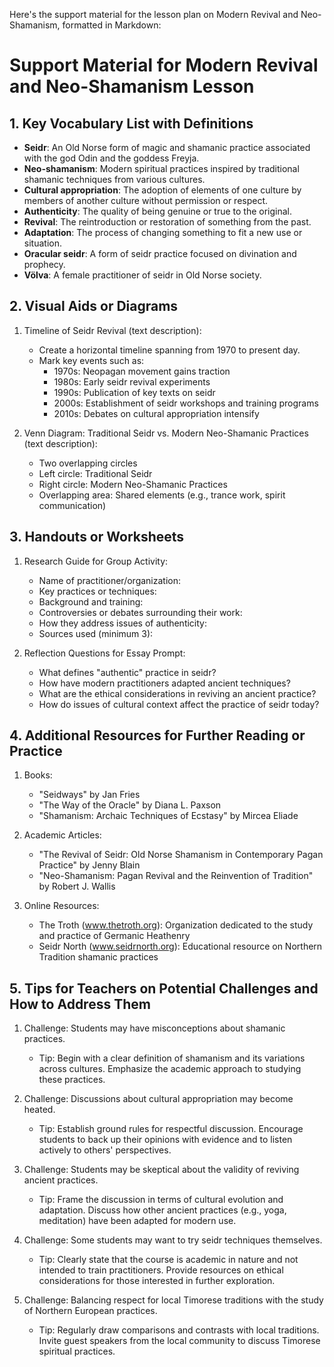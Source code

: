 Here's the support material for the lesson plan on Modern Revival and Neo-Shamanism, formatted in Markdown:

# Support Material for Modern Revival and Neo-Shamanism Lesson

## 1. Key Vocabulary List with Definitions

- **Seidr**: An Old Norse form of magic and shamanic practice associated with the god Odin and the goddess Freyja.
- **Neo-shamanism**: Modern spiritual practices inspired by traditional shamanic techniques from various cultures.
- **Cultural appropriation**: The adoption of elements of one culture by members of another culture without permission or respect.
- **Authenticity**: The quality of being genuine or true to the original.
- **Revival**: The reintroduction or restoration of something from the past.
- **Adaptation**: The process of changing something to fit a new use or situation.
- **Oracular seidr**: A form of seidr practice focused on divination and prophecy.
- **Völva**: A female practitioner of seidr in Old Norse society.

## 2. Visual Aids or Diagrams

1. Timeline of Seidr Revival (text description):
   - Create a horizontal timeline spanning from 1970 to present day.
   - Mark key events such as:
     - 1970s: Neopagan movement gains traction
     - 1980s: Early seidr revival experiments
     - 1990s: Publication of key texts on seidr
     - 2000s: Establishment of seidr workshops and training programs
     - 2010s: Debates on cultural appropriation intensify

2. Venn Diagram: Traditional Seidr vs. Modern Neo-Shamanic Practices (text description):
   - Two overlapping circles
   - Left circle: Traditional Seidr
   - Right circle: Modern Neo-Shamanic Practices
   - Overlapping area: Shared elements (e.g., trance work, spirit communication)

## 3. Handouts or Worksheets

1. Research Guide for Group Activity:
   - Name of practitioner/organization:
   - Key practices or techniques:
   - Background and training:
   - Controversies or debates surrounding their work:
   - How they address issues of authenticity:
   - Sources used (minimum 3):

2. Reflection Questions for Essay Prompt:
   - What defines "authentic" practice in seidr?
   - How have modern practitioners adapted ancient techniques?
   - What are the ethical considerations in reviving an ancient practice?
   - How do issues of cultural context affect the practice of seidr today?

## 4. Additional Resources for Further Reading or Practice

1. Books:
   - "Seidways" by Jan Fries
   - "The Way of the Oracle" by Diana L. Paxson
   - "Shamanism: Archaic Techniques of Ecstasy" by Mircea Eliade

2. Academic Articles:
   - "The Revival of Seidr: Old Norse Shamanism in Contemporary Pagan Practice" by Jenny Blain
   - "Neo-Shamanism: Pagan Revival and the Reinvention of Tradition" by Robert J. Wallis

3. Online Resources:
   - The Troth (www.thetroth.org): Organization dedicated to the study and practice of Germanic Heathenry
   - Seidr North (www.seidrnorth.org): Educational resource on Northern Tradition shamanic practices

## 5. Tips for Teachers on Potential Challenges and How to Address Them

1. Challenge: Students may have misconceptions about shamanic practices.
   - Tip: Begin with a clear definition of shamanism and its variations across cultures. Emphasize the academic approach to studying these practices.

2. Challenge: Discussions about cultural appropriation may become heated.
   - Tip: Establish ground rules for respectful discussion. Encourage students to back up their opinions with evidence and to listen actively to others' perspectives.

3. Challenge: Students may be skeptical about the validity of reviving ancient practices.
   - Tip: Frame the discussion in terms of cultural evolution and adaptation. Discuss how other ancient practices (e.g., yoga, meditation) have been adapted for modern use.

4. Challenge: Some students may want to try seidr techniques themselves.
   - Tip: Clearly state that the course is academic in nature and not intended to train practitioners. Provide resources on ethical considerations for those interested in further exploration.

5. Challenge: Balancing respect for local Timorese traditions with the study of Northern European practices.
   - Tip: Regularly draw comparisons and contrasts with local traditions. Invite guest speakers from the local community to discuss Timorese spiritual practices.